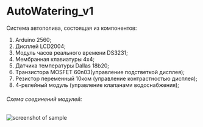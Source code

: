 ﻿# AutoWatering_v1
Система автополива, состоящая из компонентов: 
 1. Arduino 2560;
 2. Дисплей LCD2004;
 3. Модуль часов реального времени DS3231; 
 4. Мембранная клавиатуры 4х4;
 5. Датчика температуры Dallas 18b20;
 6. Транзистора MOSFET 60n03(управление подстветкой дисплея); 
 7. Резистор переменный 10ком (управление контрастностью дисплея);
 8. 4-релейный модуль (управление клапанами водоснабжения);

###### Схема соединений модулей:

![screenshot of sample](https://raw.githubusercontent.com/wenom86/AutoWatering_v1/master/AutoWatering_v1.0_shem.jpg)
